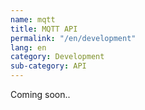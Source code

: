```yaml
---
name: mqtt
title: MQTT API
permalink: "/en/development"
lang: en
category: Development
sub-category: API
---
```


Coming soon..